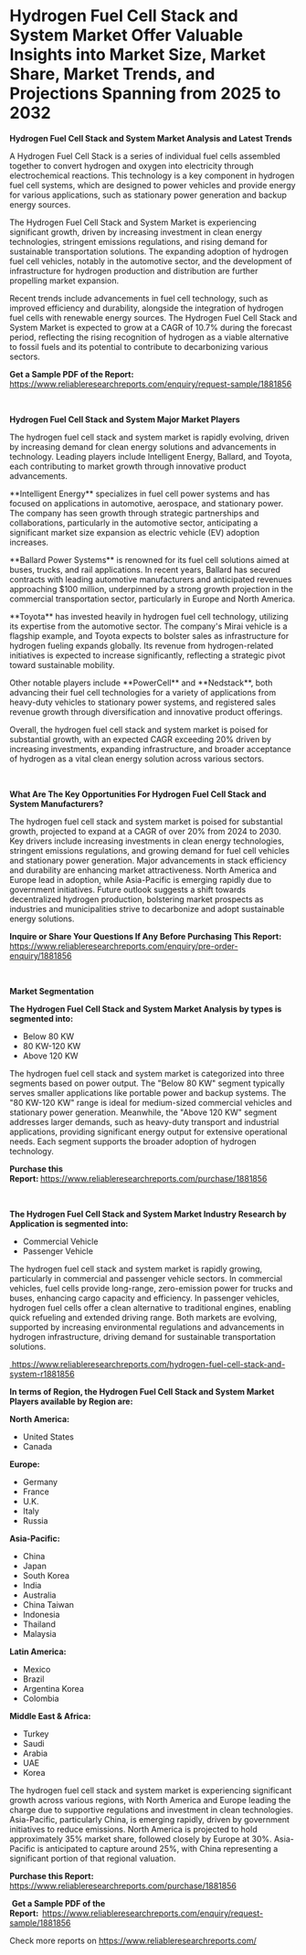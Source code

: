 <p><h1>Hydrogen Fuel Cell Stack and System Market Offer Valuable Insights into Market Size, Market Share, Market Trends, and Projections Spanning from 2025 to 2032</h1></p><p><strong>Hydrogen Fuel Cell Stack and System Market Analysis and Latest Trends</strong></p>
<p><p>A Hydrogen Fuel Cell Stack is a series of individual fuel cells assembled together to convert hydrogen and oxygen into electricity through electrochemical reactions. This technology is a key component in hydrogen fuel cell systems, which are designed to power vehicles and provide energy for various applications, such as stationary power generation and backup energy sources. </p><p>The Hydrogen Fuel Cell Stack and System Market is experiencing significant growth, driven by increasing investment in clean energy technologies, stringent emissions regulations, and rising demand for sustainable transportation solutions. The expanding adoption of hydrogen fuel cell vehicles, notably in the automotive sector, and the development of infrastructure for hydrogen production and distribution are further propelling market expansion. </p><p>Recent trends include advancements in fuel cell technology, such as improved efficiency and durability, alongside the integration of hydrogen fuel cells with renewable energy sources. The Hydrogen Fuel Cell Stack and System Market is expected to grow at a CAGR of 10.7% during the forecast period, reflecting the rising recognition of hydrogen as a viable alternative to fossil fuels and its potential to contribute to decarbonizing various sectors.</p></p>
<p><strong>Get a Sample PDF of the Report:&nbsp;</strong> <a href="https://www.reliableresearchreports.com/enquiry/request-sample/1881856?utm_campaign=2211&utm_medium=2&utm_source=Github&utm_content=ia&utm_term=14022025&utm_id=hydrogen-fuel-cell-stack-and-system">https://www.reliableresearchreports.com/enquiry/request-sample/1881856</a></p>
<p>&nbsp;</p>
<p><strong>Hydrogen Fuel Cell Stack and System Major Market Players</strong></p>
<p><p>The hydrogen fuel cell stack and system market is rapidly evolving, driven by increasing demand for clean energy solutions and advancements in technology. Leading players include Intelligent Energy, Ballard, and Toyota, each contributing to market growth through innovative product advancements.</p><p>**Intelligent Energy** specializes in fuel cell power systems and has focused on applications in automotive, aerospace, and stationary power. The company has seen growth through strategic partnerships and collaborations, particularly in the automotive sector, anticipating a significant market size expansion as electric vehicle (EV) adoption increases.</p><p>**Ballard Power Systems** is renowned for its fuel cell solutions aimed at buses, trucks, and rail applications. In recent years, Ballard has secured contracts with leading automotive manufacturers and anticipated revenues approaching $100 million, underpinned by a strong growth projection in the commercial transportation sector, particularly in Europe and North America.</p><p>**Toyota** has invested heavily in hydrogen fuel cell technology, utilizing its expertise from the automotive sector. The company's Mirai vehicle is a flagship example, and Toyota expects to bolster sales as infrastructure for hydrogen fueling expands globally. Its revenue from hydrogen-related initiatives is expected to increase significantly, reflecting a strategic pivot toward sustainable mobility.</p><p>Other notable players include **PowerCell** and **Nedstack**, both advancing their fuel cell technologies for a variety of applications from heavy-duty vehicles to stationary power systems, and registered sales revenue growth through diversification and innovative product offerings.</p><p>Overall, the hydrogen fuel cell stack and system market is poised for substantial growth, with an expected CAGR exceeding 20% driven by increasing investments, expanding infrastructure, and broader acceptance of hydrogen as a vital clean energy solution across various sectors.</p></p>
<p>&nbsp;</p>
<p><strong>What Are The Key Opportunities For Hydrogen Fuel Cell Stack and System Manufacturers?</strong></p>
<p><p>The hydrogen fuel cell stack and system market is poised for substantial growth, projected to expand at a CAGR of over 20% from 2024 to 2030. Key drivers include increasing investments in clean energy technologies, stringent emissions regulations, and growing demand for fuel cell vehicles and stationary power generation. Major advancements in stack efficiency and durability are enhancing market attractiveness. North America and Europe lead in adoption, while Asia-Pacific is emerging rapidly due to government initiatives. Future outlook suggests a shift towards decentralized hydrogen production, bolstering market prospects as industries and municipalities strive to decarbonize and adopt sustainable energy solutions.</p></p>
<p><strong>Inquire or Share Your Questions If Any Before Purchasing This Report:</strong> <a href="https://www.reliableresearchreports.com/enquiry/pre-order-enquiry/1881856?utm_campaign=2211&utm_medium=2&utm_source=Github&utm_content=ia&utm_term=14022025&utm_id=hydrogen-fuel-cell-stack-and-system">https://www.reliableresearchreports.com/enquiry/pre-order-enquiry/1881856</a></p>
<p>&nbsp;</p>
<p><strong>Market Segmentation</strong></p>
<p><strong>The Hydrogen Fuel Cell Stack and System Market Analysis by types is segmented into:</strong></p>
<p><ul><li>Below 80 KW</li><li>80 KW-120 KW</li><li>Above 120 KW</li></ul></p>
<p><p>The hydrogen fuel cell stack and system market is categorized into three segments based on power output. The "Below 80 KW" segment typically serves smaller applications like portable power and backup systems. The "80 KW-120 KW" range is ideal for medium-sized commercial vehicles and stationary power generation. Meanwhile, the "Above 120 KW" segment addresses larger demands, such as heavy-duty transport and industrial applications, providing significant energy output for extensive operational needs. Each segment supports the broader adoption of hydrogen technology.</p></p>
<p><strong>Purchase this Report:&nbsp;</strong><a href="https://www.reliableresearchreports.com/purchase/1881856?utm_campaign=2211&utm_medium=2&utm_source=Github&utm_content=ia&utm_term=14022025&utm_id=hydrogen-fuel-cell-stack-and-system">https://www.reliableresearchreports.com/purchase/1881856</a></p>
<p>&nbsp;</p>
<p><strong>The Hydrogen Fuel Cell Stack and System Market Industry Research by Application is segmented into:</strong></p>
<p><ul><li>Commercial Vehicle</li><li>Passenger Vehicle</li></ul></p>
<p><p>The hydrogen fuel cell stack and system market is rapidly growing, particularly in commercial and passenger vehicle sectors. In commercial vehicles, fuel cells provide long-range, zero-emission power for trucks and buses, enhancing cargo capacity and efficiency. In passenger vehicles, hydrogen fuel cells offer a clean alternative to traditional engines, enabling quick refueling and extended driving range. Both markets are evolving, supported by increasing environmental regulations and advancements in hydrogen infrastructure, driving demand for sustainable transportation solutions.</p></p>
<p><a href="https://www.reliableresearchreports.com/hydrogen-fuel-cell-stack-and-system-r1881856?utm_campaign=2211&utm_medium=2&utm_source=Github&utm_content=ia&utm_term=14022025&utm_id=hydrogen-fuel-cell-stack-and-system">&nbsp;https://www.reliableresearchreports.com/hydrogen-fuel-cell-stack-and-system-r1881856</a></p>
<p><strong>In terms of Region, the Hydrogen Fuel Cell Stack and System Market Players available by Region are:</strong></p>
<p>
    <p> <strong> North America: </strong>
        <ul>
            <li>United States</li>
            <li>Canada</li>
        </ul>
        </p> 
    <p> <strong> Europe: </strong>
        <ul>
            <li>Germany</li>
            <li>France</li>
            <li>U.K.</li>
            <li>Italy</li>
            <li>Russia</li>
        </ul>
        </p> 
    <p> <strong> Asia-Pacific: </strong>
        <ul>
            <li>China</li>
            <li>Japan</li>
            <li>South Korea</li>
            <li>India</li>
            <li>Australia</li>
            <li>China Taiwan</li>
            <li>Indonesia</li>
            <li>Thailand</li>
            <li>Malaysia</li>
        </ul>
        </p> 
    <p> <strong> Latin America: </strong>
        <ul>
            <li>Mexico</li>
            <li>Brazil</li>
            <li>Argentina Korea</li>
            <li>Colombia</li>
        </ul>
        </p> 
    <p> <strong> Middle East & Africa: </strong>
        <ul>
            <li>Turkey</li>
            <li>Saudi</li>
            <li>Arabia</li>
            <li>UAE</li>
            <li>Korea</li>
        </ul>
    </p>
    </p>
<p><p>The hydrogen fuel cell stack and system market is experiencing significant growth across various regions, with North America and Europe leading the charge due to supportive regulations and investment in clean technologies. Asia-Pacific, particularly China, is emerging rapidly, driven by government initiatives to reduce emissions. North America is projected to hold approximately 35% market share, followed closely by Europe at 30%. Asia-Pacific is anticipated to capture around 25%, with China representing a significant portion of that regional valuation.</p></p>
<p><strong>Purchase this Report: </strong><a href="https://www.reliableresearchreports.com/purchase/1881856?utm_campaign=2211&utm_medium=2&utm_source=Github&utm_content=ia&utm_term=14022025&utm_id=hydrogen-fuel-cell-stack-and-system">https://www.reliableresearchreports.com/purchase/1881856</a></p>
<p>&nbsp;<strong>Get a Sample PDF of the Report:&nbsp;&nbsp;</strong><a href="https://www.reliableresearchreports.com/enquiry/request-sample/1881856?utm_campaign=2211&utm_medium=2&utm_source=Github&utm_content=ia&utm_term=14022025&utm_id=hydrogen-fuel-cell-stack-and-system">https://www.reliableresearchreports.com/enquiry/request-sample/1881856</a></p>
<p><strong></strong></p>
<p>Check more reports on <a href="https://www.reliableresearchreports.com/?utm_campaign=2211&utm_medium=2&utm_source=Github&utm_content=ia&utm_term=14022025&utm_id=hydrogen-fuel-cell-stack-and-system">https://www.reliableresearchreports.com/</a></p>
